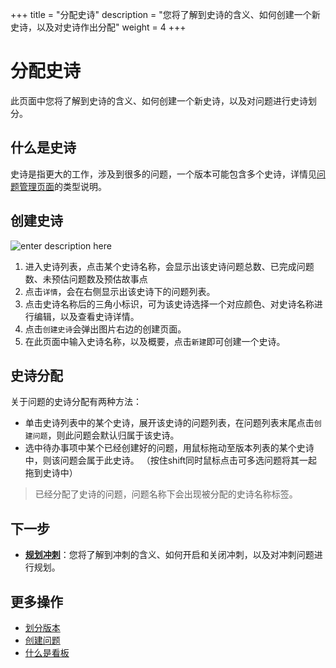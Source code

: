 ﻿+++
title = "分配史诗"
description = "您将了解到史诗的含义、如何创建一个新史诗，以及对史诗作出分配"
weight = 4
+++

# 分配史诗

此页面中您将了解到史诗的含义、如何创建一个新史诗，以及对问题进行史诗划分。

## 什么是史诗

史诗是指更大的工作，涉及到很多的问题，一个版本可能包含多个史诗，详情见[问题管理页面](../../issue)的类型说明。

## 创建史诗

![enter description here](/docs/user-guide/agile/imge/image16.png)

 1. 进入史诗列表，点击某个史诗名称，会显示出该史诗问题总数、已完成问题数、未预估问题数及预估故事点
 2. 点击`详情`，会在右侧显示出该史诗下的问题列表。
 3. 点击史诗名称后的三角小标识，可为该史诗选择一个对应颜色、对史诗名称进行编辑，以及查看史诗详情。
 4. 点击`创建史诗`会弹出图片右边的创建页面。
 5. 在此页面中输入史诗名称，以及概要，点击`新建`即可创建一个史诗。

## 史诗分配

关于问题的史诗分配有两种方法：

- 单击史诗列表中的某个史诗，展开该史诗的问题列表，在问题列表末尾点击`创建问题`，则此问题会默认归属于该史诗。
- 选中待办事项中某个已经创建好的问题，用鼠标拖动至版本列表的某个史诗中，则该问题会属于此史诗。 （按住shift同时鼠标点击可多选问题将其一起拖到史诗中）


<blockquote class="note">
    已经分配了史诗的问题，问题名称下会出现被分配的史诗名称标签。
    </blockquote>

## 下一步

- [**规划冲刺**](../sprint1)：您将了解到冲刺的含义、如何开启和关闭冲刺，以及对冲刺问题进行规划。

## 更多操作

- [划分版本](../version)
- [创建问题](../../issue/create-issue) 
- [什么是看板](../../sprint)



